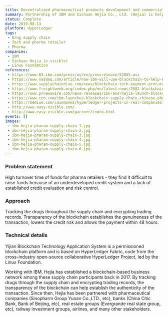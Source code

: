 ```yaml
---
title: Decentralized pharmaceutical products development and commercialization platform
summary: Partnership of IBM and Sichuan Hejia Co., Ltd. (Hejia) is helping facilitate faster credit rating analysis and thus, quicker supply chain finance by banks for pharma retailers, based on information exchange on blockchain.
status: Complete
date: 2019-08-13
platform: HyperLedger
tags:
 - Drug supply chain
 - Tech and pharma retailer
 - Pharma
companies:
 - IBM
 - Sichuan Hejia (e-visible)
 - Linux Foundation
references:
 - https://www-03.ibm.com/press/us/en/pressrelease/52055.wss
 - https://www.nasdaq.com/article/how-ibm-will-use-blockchain-to-help-businesses-find-financing-cm809763
 - https://www.supplychaindive.com/news/blockchain-tech-payment-procurement-supplier-risk/440287/
 - https://www.freightweek.org/index.php/en/latest-news/2582-blockchain-used-in-pharma-supply-chain
 - https://www.prnewswire.com/news-releases/ibm-and-hejia-launch-blockchain-based-supply-chain-financial-services-platform-for-pharmaceutical-procurement-300437935.html
 - https://www.ccn.com/ibm-launches-blockchain-supply-chain-chinese-pharma-retail/
 - https://medium.com/coinmonks/hyperledger-projects-in-real-companies-35016745362c
 - http://www.easy-visible.com/
 - http://www.easy-visible.com/partner/index.html
events: []
images: 
 - ibm-hejia-pharam-supply-chain-1.jpg
 - ibm-hejia-pharam-supply-chain-2.jpg
 - ibm-hejia-pharam-supply-chain-3.jpg
 - ibm-hejia-pharam-supply-chain-4.jpg
 - ibm-hejia-pharam-supply-chain-5.jpg
 - ibm-hejia-pharam-supply-chain-6.jpg
---
```


### Problem statement

High turnover time of funds for pharma retailers - they find it difficult to raise funds because of an underdeveloped credit system and a lack of established credit evaluation and risk control.

### Approach

Tracking the drugs throughout the supply chain and encrypting trading records. Transparency of the blockchain establishes the genuineness of the transaction, lowers the credit risk and allows the payment within 48 hours.

### Technical details

Yijian Blockchain Technology Application System is a permissioned blockchain platform and is based on HyperLedger Fabric, code from the cross-industry open-source collaborative HyperLedger Project, led by the Linux Foundation.

Working with IBM, Hejia has established a blockchain-based business network among these supply chain participants back in 2017. By tracking drugs through the supply chain and encrypting trading records, the transparency of the blockchain can help establish the authenticity of the transaction. Since then, Hejia has been partnered with pharmaceutical companies (Sinopharm Group Yunan Co.,LTD., etc), banks (China Citic Bank, Bank of Beijing, etc), real estate groups (Evergrande real state group, etc), railway investment groups, airlines, and many other stakeholders.